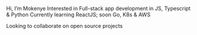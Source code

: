 Hi, I’m Mokenye
Interested in Full-stack app development in JS, Typescript & Python
Currently learning ReactJS; soon Go, K8s & AWS

Looking to collaborate on open source projects

<!---
mokenye/mokenye is a ✨ special ✨ repository because its `README.md` (this file) appears on your GitHub profile.
You can click the Preview link to take a look at your changes.
--->
